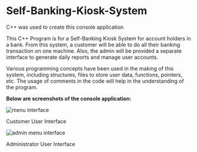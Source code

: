 # Self-Banking-Kiosk-System
C++ was used to create this console application

This C++ Program is for a Self-Banking Kiosk System for account holders in a bank.
From this system, a customer will be able to do all their banking transaction on one machine. Also, the admin will be provided a separate interface to generate daily reports and manage user accounts.
             
Various programming concepts have been used in the making of this system, including structures, files to store user data, functions, pointers, etc. The usage of comments in the code will help in the understanding of the program.

**Below are screenshots of the console application:**

![menu interface](https://user-images.githubusercontent.com/36261653/47964269-4d675c80-e05d-11e8-9fbe-377036778c46.png)

Customer User Interface

![admin menu interface](https://user-images.githubusercontent.com/36261653/47964292-a0411400-e05d-11e8-9b6d-ba020a417651.png)

Administrator User Interface




